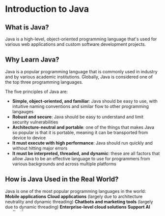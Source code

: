 # Introduction to Java

## What is Java?

Java is a high-level, object-oriented programming language that's used for various web applications and custom software development projects.

## Why Learn Java?

Java is a popular programming language that is commonly used in industry and by various academic institutions. Globally, Java is considered one of the top three programming languages.

The five principles of Java are:

- **Simple, object-oriented, and familiar**: Java should be easy to use, with intuitive naming conventions and similar flow to other programming langauges
- **Robust and secure**: Java should be easy to understand and limit security vulnerabilities
- **Architecture-neutral and portable**: one of the things that makes Java so popular is that it is portable, meaning it can be transported from device to device
- **It must execute with high performance**: Java should run quickly and without hitting major errors
- **It must be interpreted, threaded, and dynamic**: these are all factors that allow Java to be an effective language to use for programmers from various backgrounds and across multiple platforms

## How is Java Used in the Real World?

Java is one of the most popular programming languages in the world:
**Mobile applications**
**Cloud applications** (largely due to architecture neutrality and dynamic threading)
**Chatbots and marketing tools** (largely due to dynamic threading)
**Enterprise-level cloud solutions**
**Support AI applications**

If you have an interest in going into software engineering, Java might be a great option for you!

## Why Java for SLCCE?

For our SLCCE coding workshops, Java serves as a great option for challenging yourself:

- **Easy to Learn**: Java has a similar syntax to Python, making it easy to learn and translate from your previous SLCCE workshops
- **Advanced Structure**: Java uses a class structure, which is more similar to real-world computer science programs
- **Strong Community Support**: As part of SLCCE, you’ll have access to a wide array of Java tutorials and collaborative projects

We hope you’ll enjoy learning Java and discover how it can open doors to exciting opportunities in tech!
